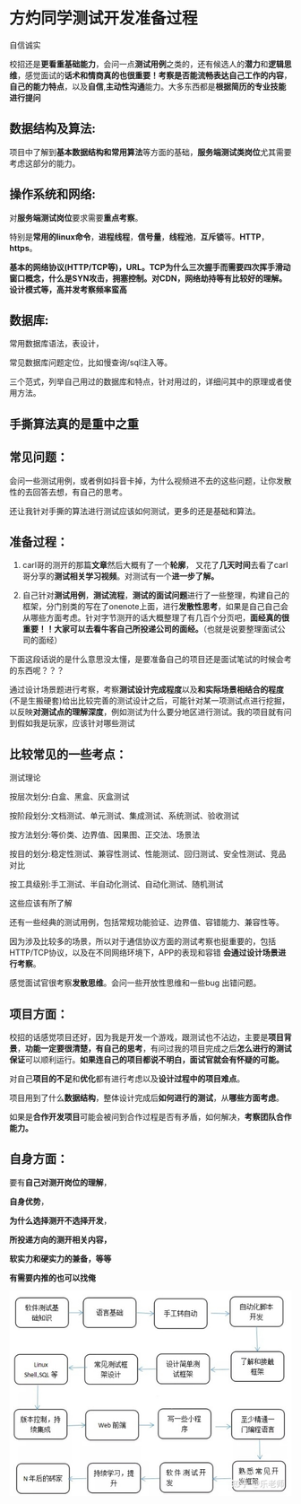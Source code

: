 # 方灼同学测试开发准备过程

自信诚实

校招还是**更看重基础能力**，会问一点**测试用例**之类的，还有候选人的**潜力**和**逻辑思维**，感觉面试的**话术和情商真的也很重要！**考察是否能**流畅表达自己工作的内容**，**自己的能力特点**，以及**自信**,**主动性沟通**能力。大多东西都是**根据简历的专业技能进行提问**

## 数据结构及算法:

项目中了解到**基本数据结构和常用算法**等方面的基础，**服务端测试类岗位**尤其需要考虑这部分的能力。

## 操作系统和网络:

对**服务端测试岗位**要求需要**重点考察**。

特别是**常用的linux命令**，**进程线程**，**信号量**，**线程池**，**互斥锁**等。**HTTP**，**https**。

**基本的网络协议(HTTP/TCP等)，URL。TCP为什么三次握手而需要四次挥手滑动窗口概念，什么是SYN攻击，拥塞控制。对CDN，网络劫持等有比较好的理解。设计模式等，高并发考察频率蛮高**

## 数据库:

常用数据库语法，表设计，

常见数据库问题定位，比如慢查询/sql注入等。

三个范式，列举自己用过的数据库和特点，针对用过的，详细问其中的原理或者使用方法。

## **手撕算法真的是重中之重**

## 常见问题：

会问一些测试用例，或者例如抖音卡掉，为什么视频进不去的这些问题，让你发散性的去回答去想，有自己的思考。

还让我针对手撕的算法进行测试应该如何测试，更多的还是基础和算法。

## 准备过程：

1. carl哥的测开的那篇**文章**然后大概有了一个**轮廓**， 又花了**几天时间**去看了carl哥分享的**测试相关学习视频**。对测试有一个**进一步了解。**

2. 自己针对**测试用例**，**测试流程**，**测试的面试问题**进行了一些整理，构建自己的框架，分门别类的写在了onenote上面，进行**发散性思考**，如果是自己自己会从哪些方面考虑。针对字节测开的话大概整理了有几百个分页吧，**面经真的很重要！！大家可以去看牛客自己所投递公司的面经。**（也就是说要整理面试公司的面经）

下面这段话说的是什么意思没太懂，是要准备自己的项目还是面试笔试的时候会考的东西呢？？？

通过设计场景题进行考察，考察**测试设计完成程度**以及**和实际场景相结合的程度**(不是生搬硬套)给出比较完善的测试设计之后，可能针对某一项测试点进行挖掘，以反映**对测试点的理解深度**，例如测试为什么要分地区进行测试。我的项目就有问到假如我是玩家，应该针对哪些测试

## 比较常见的一些考点：

测试理论

按层次划分:白盒、黑盒、灰盒测试

按阶段划分:文档测试、单元测试、集成测试、系统测试、验收测试

按方法划分:等价类、边界值、因果图、正交法、场景法

按目的划分:稳定性测试、兼容性测试、性能测试、回归测试、安全性测试、竞品对比

按工具级别:手工测试、半自动化测试、自动化测试、随机测试

这些应该有所了解

还有一些经典的测试用例，包括常规功能验证、边界值、容错能力、兼容性等。

因为涉及比较多的场景，所以对于通信协议方面的测试考察也挺重要的，包括HTTP/TCP协议，以及在不同网络环境下，APP的表现和容错 **会通过设计场景进行考察**。

感觉面试官很考察**发散思维**。会问一些开放性思维和一些bug 出错问题。

## 项目方面：

校招的话感觉项目还好，因为我是开发一个游戏，跟测试也不沾边，主要是**项目背景**，**功能一定要很清楚，有自己的思考**，有问过我的项目完成之后**怎么进行的测试保证**可以顺利运行。**如果连自己的项目都说不明白，面试官就会有怀疑的可能。**

对自己**项目的不足**和**优化**都有进行考虑以及**设计过程中的项目难点**。

项目用到了什么**数据结构**，整体设计完成后**如何进行的测试**，从**哪些方面考虑**。

如果是**合作开发项目**可能会被问到合作过程是否有矛盾，如何解决，**考察团队合作能力。**

## 自身方面：

要有**自己对测开岗位的理解**，

**自身优势**，

**为什么选择测开不选择开发**， 

**所投递方向的测开相关内容，**

**软实力和硬实力的兼备，等等**

**有需要内推的也可以找俺**

![Alt text](./picture/方灼.jpg)








